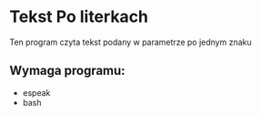 # Tekst Po literkach
Ten program czyta tekst podany w parametrze po jednym znaku


## Wymaga programu:
* espeak
* bash


